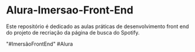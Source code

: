 # Alura-Imersao-Front-End
 Este repositório é dedicado as aulas práticas de desenvolvimento front end do projeto de recriação da página de busca do Spotify. 

"#ImersãoFrontEnd"
#Alura
 
